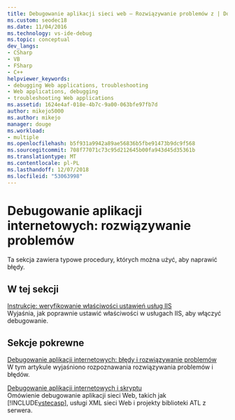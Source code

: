 ```yaml
---
title: Debugowanie aplikacji sieci web — Rozwiązywanie problemów z | Dokumentacja firmy Microsoft
ms.custom: seodec18
ms.date: 11/04/2016
ms.technology: vs-ide-debug
ms.topic: conceptual
dev_langs:
- CSharp
- VB
- FSharp
- C++
helpviewer_keywords:
- debugging Web applications, troubleshooting
- Web applications, debugging
- troubleshooting Web applications
ms.assetid: 1624e4af-018e-4b7c-9a00-063bfe97fb7d
author: mikejo5000
ms.author: mikejo
manager: douge
ms.workload:
- multiple
ms.openlocfilehash: b5f931a9942a89ae56836b5fbe91473b9dc9f568
ms.sourcegitcommit: 708f77071c73c95d212645b00fa943d45d35361b
ms.translationtype: MT
ms.contentlocale: pl-PL
ms.lasthandoff: 12/07/2018
ms.locfileid: "53063998"
---
```

# <a name="debugging-web-applications-troubleshooting"></a>Debugowanie aplikacji internetowych: rozwiązywanie problemów
Ta sekcja zawiera typowe procedury, których można użyć, aby naprawić błędy.  
  
## <a name="in-this-section"></a>W tej sekcji  
 [Instrukcje: weryfikowanie właściwości ustawień usług IIS](../debugger/how-to-verify-iis-property-settings.md)  
 Wyjaśnia, jak poprawnie ustawić właściwości w usługach IIS, aby włączyć debugowanie.  
  
## <a name="related-sections"></a>Sekcje pokrewne  
 [Debugowanie aplikacji internetowych: błędy i rozwiązywanie problemów](../debugger/debugging-web-applications-errors-and-troubleshooting.md)  
 W tym artykule wyjaśniono rozpoznawania rozwiązywania problemów i błędów.  
  
 [Debugowanie aplikacji internetowych i skryptu](../debugger/debugging-web-applications-and-script.md)  
 Omówienie debugowanie aplikacji sieci Web, takich jak [!INCLUDE[vstecasp](../code-quality/includes/vstecasp_md.md)], usługi XML sieci Web i projekty biblioteki ATL z serwera.